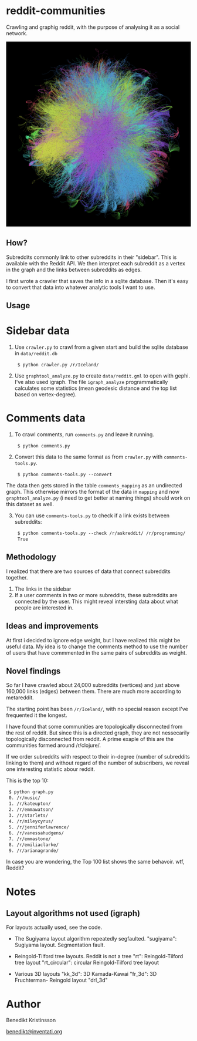 reddit-communities
==============

Crawling and graphig reddit, with the purpose of analysing it as a social network.

![Yifan-Hu](/data/yifan-hu-4.png)

How?
--------------

Subreddits commonly link to other subreddits in their "sidebar". This is available with the Reddit API. We then interpret each subreddit as a vertex in the graph and the links between subreddits as edges. 

I first wrote a crawler that saves the info in a sqlite database. Then it's easy to convert that data into whatever analytic tools I want to use. 

Usage 
-------------

Sidebar data 
====

1. Use `crawler.py` to crawl from a given start and build the sqlite database in `data/reddit.db`

        $ python crawler.py /r/Iceland/

2. Use `graphtool_analyze.py` to create `data/reddit.gml` to open with gephi. I've also used igraph. The file `igraph_analyze` programmatically calculates some statistics (mean geodesic distance and the top list based on vertex-degree). 

Comments data
======

1. To crawl comments, run `comments.py` and leave it running. 

        $ python comments.py

2. Convert this data to the same format as from `crawler.py` with `comments-tools.py`. 

        $ python comments-tools.py --convert

  The data then gets stored in the table `comments_mapping` as an undirected graph. This otherwise mirrors the format of the data in `mapping` and now `graphtool_analyze.py` (i need to get better at naming things) should work on this dataset as well.

3. You can use `comments-tools.py` to check if a link exists between subreddits:

        $ python comments-tools.py --check /r/askreddit/ /r/programming/
        True



Methodology
-----

I realized that there are two sources of data that connect subreddits together. 

1. The links in the sidebar
2. If a user comments in two or more subreddits, these subreddits are connected by the user. This might reveal intersting data about what people are interested in. 

Ideas and improvements
-----

At first i decided to ignore edge weight, but I have realized this might be useful data. My idea is to change the comments method to use the number of users that have commmented in the same pairs of subreddits as weight. 

Novel findings
---------------

So far I have crawled about 24,000 subreddits (vertices) and just above 160,000 links (edges) between them. There are much more according to metareddit. 

The starting point has been `/r/Iceland/`, with no special reason except I've frequented it the longest. 

I have found that some communities are topologically disconnected from the rest of reddit. But since this is a directed graph, they are not nessecarily topologically disconnected from reddit. A prime exaple of this are the communities formed around /r/clojure/. 

If we order subreddits with respect to their in-degree (number of subreddits linking to them) and without regard of the number of subscribers, we reveal one interesting statistic abour reddit. 

This is the top 10:

     $ python graph.py
     0. /r/music/
     1. /r/kateupton/
     2. /r/emmawatson/
     3. /r/starlets/
     4. /r/mileycyrus/
     5. /r/jenniferlawrence/
     6. /r/vanessahudgens/
     7. /r/emmastone/
     8. /r/emiliaclarke/
     9. /r/arianagrande/

In case you are wondering, the Top 100 list shows the same behavoir. wtf, Reddit?

Notes
========

Layout algorithms not used (igraph)
------
 For layouts actually used, see the code.

 - The Sugiyama layout algorithm repeatedly segfaulted.
   "sugiyama":    Sugiyama layout. Segmentation fault.

 - Reingold-Tilford tree layouts. Reddit is not a tree
   "rt":          Reingold-Tilford tree layout
   "rt_circular": circular Reingold-Tilford tree layout
   
 - Various 3D layouts
   "kk_3d":   3D Kamada-Kawai
   "fr_3d":   3D Fruchterman- Reingold layout
   "drl_3d"

Author
==========

Benedikt Kristinsson 

benedikt@inventati.org

